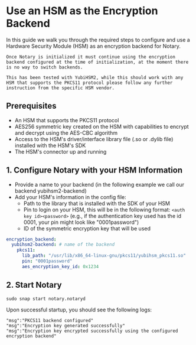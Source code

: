 # Use an HSM as the Encryption Backend

In this guide we walk you through the required steps to configure and use a Hardware Security Module (HSM) as an encryption backend for Notary.

```{note}
Once Notary is initialized it must continue using the encryption backend configured at the time of initialization, at the moment there is no way to switch backends.

This has been tested with YubiHSM2, while this should work with any HSM that supports the PKCS11 protocol please follow any further instruction from the specific HSM vendor.
```

## Prerequisites

* An HSM that supports the PKCS11 protocol
* AES256 symmetric key created on the HSM with capabilities to encrypt and decrypt using the AES-CBC algorithm
* Access to the HSM's driver/interface library file (.so or .dylib file) installed with the HSM's SDK
* The HSM's connector up and running

## 1. Configure Notary with your HSM Information

* Provide a name to your backend (in the following example we call our backend yubihsm2-backend)
* Add your HSM's information in the config file:
  * Path to the library that is installed with the SDK of your HSM
  * Pin to login on your HSM, this will be in the following format: `<auth key id><password>` 
    (e.g., if the authentication key used has the id 0001, your pin might look like "0001password")
  * ID of the symmetric encryption key that will be used

```yaml
encryption_backend:
  yubihsm2-backend: # name of the backend
    pkcs11:
      lib_path: "/usr/lib/x86_64-linux-gnu/pkcs11/yubihsm_pkcs11.so"
      pin: "0001password"
      aes_encryption_key_id: 0x1234
```

## 2. Start Notary

```shell
sudo snap start notary.notaryd
```

Upon successful startup, you should see the following logs:
```
"msg":"PKCS11 backend configured"
"msg":"Encryption key generated successfully"
"msg":"Encryption key encrypted successfully using the configured encryption backend"
```
